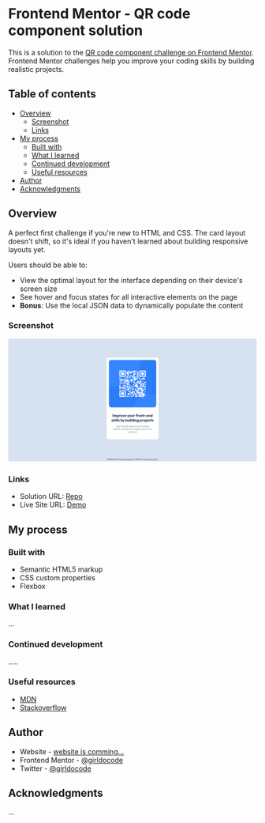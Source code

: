 # Frontend Mentor - QR code component solution

This is a solution to the [QR code component challenge on Frontend Mentor](https://www.frontendmentor.io/challenges/qr-code-component-iux_sIO_H). Frontend Mentor challenges help you improve your coding skills by building realistic projects. 

## Table of contents

- [Overview](#overview)
  - [Screenshot](#screenshot)
  - [Links](#links)
- [My process](#my-process)
  - [Built with](#built-with)
  - [What I learned](#what-i-learned)
  - [Continued development](#continued-development)
  - [Useful resources](#useful-resources)
- [Author](#author)
- [Acknowledgments](#acknowledgments)


## Overview

A perfect first challenge if you're new to HTML and CSS. The card layout doesn't shift, so it's ideal if you haven't learned about building responsive layouts yet.

Users should be able to:

- View the optimal layout for the interface depending on their device's screen size
- See hover and focus states for all interactive elements on the page
- **Bonus**: Use the local JSON data to dynamically populate the content

### Screenshot

![Final](./images/screenshot.png)


### Links

- Solution URL: [Repo](https://github.com/girldocode/qr-code-fr-mentor)
- Live Site URL: [Demo](https://qr-code-fr-mentor.vercel.app/)

## My process


### Built with

- Semantic HTML5 markup
- CSS custom properties
- Flexbox


### What I learned

...

### Continued development

.....


### Useful resources

- [MDN](https://developer.mozilla.org/en-US/)
- [Stackoverflow](https://stackoverflow.com/)


## Author

- Website - [website is comming...]()
- Frontend Mentor - [@girldocode](https://www.frontendmentor.io/profile/girldocode)
- Twitter - [@girldocode](https://www.twitter.com/girldocode)

## Acknowledgments

...
